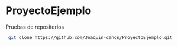 # ProyectoEjemplo
Pruebas de repositorios 

```bash
 git clone https://github.com/Joaquin-canon/ProyectoEjemplo.git
```
